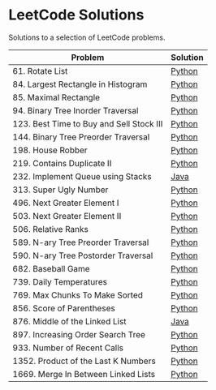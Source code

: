 # LeetCode Solutions
Solutions to a selection of LeetCode problems.

| Problem | Solution |
| --- | --- |
| 61. Rotate List | [Python](./problems/61.%20Rotate%20List/solution.py) |
| 84. Largest Rectangle in Histogram | [Python](./problems/84.%20Largest%20Rectangle%20in%20Histogram/solution.py) |
| 85. Maximal Rectangle | [Python](./problems/85.%20Maximal%20Rectangle/solution.py) |
| 94. Binary Tree Inorder Traversal | [Python](./problems/94.%20Binary%20Tree%20Inorder%20Traversal/solution.py) |
| 123. Best Time to Buy and Sell Stock III | [Python](./problems/123.%20Best%20Time%20to%20Buy%20and%20Sell%20Stock%20III/solution.py) |
| 144. Binary Tree Preorder Traversal | [Python](./problems/144.%20Binary%20Tree%20Preorder%20Traversal/solution.py) |
| 198. House Robber | [Python](./problems/198.%20House%20Robber/solution.py) |
| 219. Contains Duplicate II | [Python](./problems/219.%20Contains%20Duplicate%20II/solution.py) |
| 232. Implement Queue using Stacks | [Java](./problems/232.%20Implement%20Queue%20using%20Stacks/MyQueue.java) |
| 313. Super Ugly Number | [Python](./problems/313.%20Super%20Ugly%20Number/solution.py) |
| 496. Next Greater Element I | [Python](./problems/496.%20Next%20Greater%20Element%20I/solution.py) |
| 503. Next Greater Element II | [Python](./problems/503.%20Next%20Greater%20Element%20II/solution.py) |
| 506. Relative Ranks | [Python](./problems/506.%20Relative%20Ranks/solution.py) |
| 589. N-ary Tree Preorder Traversal | [Python](./problems/589.%20N-ary%20Tree%20Preorder%20Traversal/solution.py) |
| 590. N-ary Tree Postorder Traversal | [Python](./problems/590.%20N-ary%20Tree%20Postorder%20Traversal/solution.py) |
| 682. Baseball Game | [Python](./problems/682.%20Baseball%20Game/solution.py) |
| 739. Daily Temperatures | [Python](./problems/739.%20Daily%20Temperatures/solution.py) |
| 769. Max Chunks To Make Sorted | [Python](./problems/769.%20Max%20Chunks%20To%20Make%20Sorted/solution.py) |
| 856. Score of Parentheses | [Python](./problems/856.%20Score%20of%20Parentheses/solution.py) |
| 876. Middle of the Linked List | [Java](./problems/876.%20Middle%20of%20the%20Linked%20List/Solution.java) |
| 897. Increasing Order Search Tree | [Python](./problems/897.%20Increasing%20Order%20Search%20Tree/solution.py) |
| 933. Number of Recent Calls | [Python](./problems/933.%20Number%20of%20Recent%20Calls/recentCounter.py) |
| 1352. Product of the Last K Numbers | [Python](./problems/1352.%20Product%20of%20the%20Last%20K%20Numbers/productOfNumbers.py) |
| 1669. Merge In Between Linked Lists | [Python](./problems/1669.%20Merge%20In%20Between%20Linked%20Lists/solution.py) |
